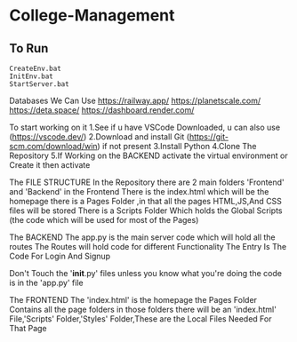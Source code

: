 # College-Management

## To Run
```
CreateEnv.bat
InitEnv.bat
StartServer.bat
```



Databases We Can Use 
https://railway.app/
https://planetscale.com/
https://deta.space/
https://dashboard.render.com/


To start working on it 
1.See if u have VSCode Downloaded, u can also use (https://vscode.dev/)
2.Download and install Git (https://git-scm.com/download/win) if not present
3.Install Python
4.Clone The Repository
5.If Working on the BACKEND activate the virtual environment or Create it then activate


The FILE STRUCTURE
In the Repository there are 2 main folders 'Frontend' and 'Backend'
in the Frontend There is the index.html which will be the homepage
there is a Pages Folder ,in that all the pages HTML,JS,And CSS files will be stored
There is a Scripts Folder Which holds the Global Scripts (the code which will be used for most of the Pages)

The BACKEND
The app.py is the main server code which will hold all the routes
The Routes will hold code for different Functionality
The Entry Is The Code For Login And Signup

Don't Touch the '__init__.py' files unless you know what you're doing
the code is in the 'app.py' file


The FRONTEND
The 'index.html' is the homepage
the Pages Folder Contains all the page folders
in those folders there will be an 'index.html' File,'Scripts' Folder,'Styles' Folder,These are the Local Files Needed For That Page



